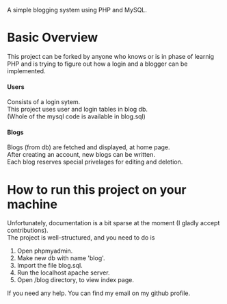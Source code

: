 A simple blogging system using PHP and MySQL.


Basic Overview
==============

This project can be forked by anyone who knows or is in phase of learnig 
PHP and is trying to figure out how a login and a blogger can be 
implemented.<br/>

#### Users

Consists of a login sytem.<br/>
This project uses user and login tables in blog db.<br/>
(Whole of the mysql code is available in blog.sql)<br/>

#### Blogs

Blogs (from db) are fetched and displayed, at home page.<br/>
After creating an account, new blogs can be written.<br/>
Each blog reserves special privelages for editing and deletion.<br/> 


How to run this project on your machine
=======================================

Unfortunately, documentation is a bit sparse at the moment (I 
gladly accept contributions).<br/>
The project is well-structured, and you need to do is <br/>
1. Open phpmyadmin.<br/>
2. Make new db with name 'blog'.<br/>
3. Import the file blog.sql.<br/>
4. Run the localhost apache server.<br/>
5. Open /blog directory, to view index page.<br/>

If you need any help. You can find my 
email on my github profile.
